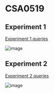 # CSA0519
## Experiment 1

[Experiment 1 queries](https://github.com/Monish1811/CSA0519/blob/main/Exp1)

![image](https://user-images.githubusercontent.com/112930023/191204556-f1a9ee38-93a3-40db-bd2c-d4038054ea32.png)

## Experiment 2

[Experiment 2 queries](https://github.com/Monish1811/CSA0519/blob/main/Exp2)

![image](https://user-images.githubusercontent.com/112930023/191208034-6ef32b4e-e0d2-4532-99de-ebbb7ad880ea.png)
